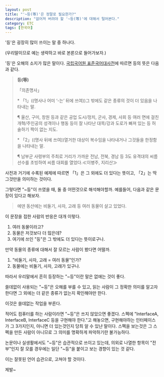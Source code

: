 ```yaml
---
layout: post
title: "'~등(等)'은 정말로 필요한가?"
description: "없어져 버려야 할 '~등(等)'에 대해서 털어본다."
category: ETC
tags: [한국어]
---
```


'등'은 굉장히 많이 쓰이는 말 중 하나다.

(우리말이므로 예는 생략하고 바로 본론으로 들어가보자.)

'등'은 오해의 소지가 많은 말이다.
[국립국어원 표준국어대사전](http://stdweb2.korean.go.kr/search/View.jsp?idx=94658)에 따르면 등의 뜻은 다음과 같다.

> **등(等)**
>
> 「의존명사」
>
> \* 「1」((명사나 어미 ‘-는’ 뒤에 쓰여))그 밖에도 같은 종류의 것이 더 있음을 나타내는 말.
>
> ¶ 울산, 구미, 창원 등과 같은 공업 도시/정치, 군사, 경제, 사회 등 여러 면에 걸친 개혁/주인공의 성격이나 행동 등이 잘 나타난 대목/강과 도로가 빠져 있는 등 허술하기 짝이 없는 지도.
>
> \* 「2」((명사 뒤에 쓰여))열거한 대상이 복수임을 나타내거나 그것들을 한정함을 나타내는 말.
>
> ¶ 남부군 사령부의 주최로 거리가 가까운 전남, 전북, 경남 등 3도 유격대의 씨름 선수를 초빙하여 씨름 대회를 열었다.≪이병주, 지리산≫

사전과 거기에 수록된 예제에 따르면 「1」은 그 외에도 더 있다는 뜻이고, 「2」는 딱 그것만을 의미하는 것이다.

그렇다면 "~등"이 쓰였을 때, 둘 중 어떤것으로 해석해야할까.
예를들어, 다음과 같은 문장이 있다고 해보자.

> 에덴 동산에는 비둘기, 사자, 고래 등 여러 동물이 살고 있었다.

이 문장을 접한 사람의 반응은 대개 이렇다.

1. 여러 동물이라고?
2. 동물은 저것보다 더 많은데?
3. 여기에 쓰인 "등"은 그 밖에도 더 있다는 뜻이로구나.

만약 동물의 종류에 대해서 잘 모르는 사람이 봤다면 어떨까.

1. "비둘기, 사자, 고래 = 여러 동물"인가?
2. 동물에는 비둘기, 사자, 고래가 있구나.

따라서 우리말에서 흔히 등장하는 "~등"이란 말은 없애는 것이 좋다.

쓸데없이 사용되는 "~등"은 오해를 부를 수 있고, 읽는 사람이 그 정확한 의미를 알고자 한다면 그 외에는 더 같은 종류가 없는지 확인해야만 한다.

이것은 쓸데없는 작업을 부른다.

적어도 컴퓨터를 하는 사람이라면 "~등"은 쓰지 않았으면 좋겠다.
스펙에 "InterfaceA, InterfaceB, InterfaceC 등을 구현해야 한다."고 해놓으면, 구현해야하는 인터페이스가 그 3가지인지, 아니면 더 있는것인지 당최 알 수 있냔 말이다.
스펙을 보는것은 그 스펙을 만든 사람이 아니므로 그 의미를 명확하게 파악하기란 불가능하다.

논문이나 실생활에서도 "~등"은 습관적으로 쓰이고 있는데,
의외로 나열한 항목이 "전부"인지 잘 모를 경우에는 일단 "~등"을 붙이고 보는 경향이 있는 것 같다.

이는 잘못된 언어 습관으로, 고쳐야 할 것이다.

제발~
